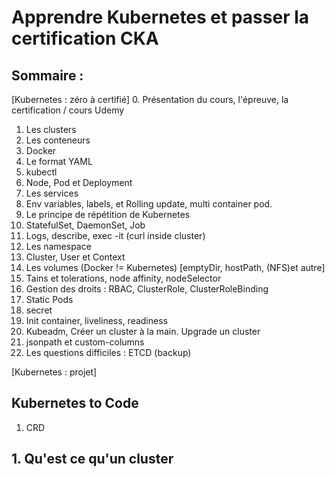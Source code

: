 # Apprendre Kubernetes et passer la certification CKA

## Sommaire :
[Kubernetes : zéro à certifié] 
0. Présentation du cours, l'épreuve, la certification / cours Udemy
1. Les clusters
2. Les conteneurs
3. Docker
5. Le format YAML 
6. kubectl
4. Node, Pod et Deployment 
5. Les services
5. Env variables, labels, et Rolling update, multi container pod. 
7. Le principe de répétition de Kubernetes
7. StatefulSet, DaemonSet, Job
8. Logs, describe, exec -it (curl inside cluster)
6. Les namespace
5. Cluster, User et Context
6. Les volumes (Docker != Kubernetes) [emptyDir, hostPath, (NFS)et autre]
6. Tains et tolerations, node affinity, nodeSelector
4. Gestion des droits : RBAC, ClusterRole, ClusterRoleBinding
8. Static Pods
10. secret
11. Init container, liveliness, readiness
12. Kubeadm, Créer un cluster à la main. Upgrade un cluster
6. jsonpath et custom-columns
7. Les questions difficiles : ETCD (backup)

[Kubernetes : projet]

## Kubernetes to Code
1. CRD







## 1. Qu'est ce qu'un cluster


